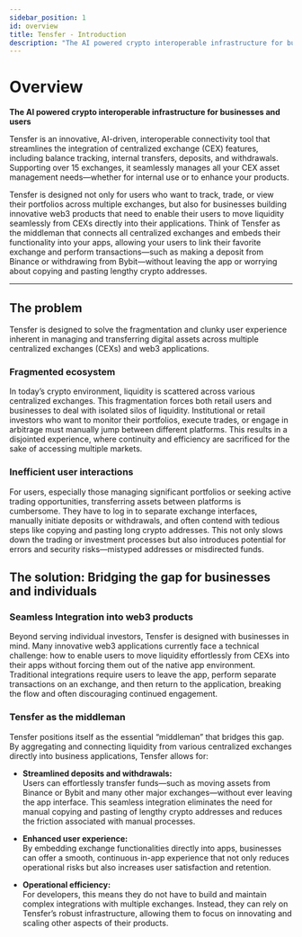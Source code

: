 ```yaml
---
sidebar_position: 1
id: overview
title: Tensfer - Introduction
description: "The AI powered crypto interoperable infrastructure for businesses and users"
---
```


# Overview

**The AI powered crypto interoperable infrastructure for businesses and users**

Tensfer is an innovative, AI-driven, interoperable connectivity tool that streamlines the integration of centralized exchange (CEX) features, including balance tracking, internal transfers, deposits, and withdrawals. Supporting over 15 exchanges, it seamlessly manages all your CEX asset management needs—whether for internal use or to enhance your products.

Tensfer is designed not only for users who want to track, trade, or view their portfolios across multiple exchanges, but also for businesses building innovative web3 products that need to enable their users to move liquidity seamlessly from CEXs directly into their applications. Think of Tensfer as the middleman that connects all centralized exchanges and embeds their functionality into your apps, allowing your users to link their favorite exchange and perform transactions—such as making a deposit from Binance or withdrawing from Bybit—without leaving the app or worrying about copying and pasting lengthy crypto addresses.

---

## The problem

Tensfer is designed to solve the fragmentation and clunky user experience inherent in managing and transferring digital assets across multiple centralized exchanges (CEXs) and web3 applications.

### Fragmented ecosystem

In today’s crypto environment, liquidity is scattered across various centralized exchanges. This fragmentation forces both retail users and businesses to deal with isolated silos of liquidity. Institutional or retail investors who want to monitor their portfolios, execute trades, or engage in arbitrage must manually jump between different platforms. This results in a disjointed experience, where continuity and efficiency are sacrificed for the sake of accessing multiple markets.

### Inefficient user interactions

For users, especially those managing significant portfolios or seeking active trading opportunities, transferring assets between platforms is cumbersome. They have to log in to separate exchange interfaces, manually initiate deposits or withdrawals, and often contend with tedious steps like copying and pasting long crypto addresses. This not only slows down the trading or investment processes but also introduces potential for errors and security risks—mistyped addresses or misdirected funds.

## The solution: Bridging the gap for businesses and individuals

### Seamless Integration into web3 products

Beyond serving individual investors, Tensfer is designed with businesses in mind. Many innovative web3 applications currently face a technical challenge: how to enable users to move liquidity effortlessly from CEXs into their apps without forcing them out of the native app environment. Traditional integrations require users to leave the app, perform separate transactions on an exchange, and then return to the application, breaking the flow and often discouraging continued engagement.

### Tensfer as the middleman

Tensfer positions itself as the essential “middleman” that bridges this gap. By aggregating and connecting liquidity from various centralized exchanges directly into business applications, Tensfer allows for:

- **Streamlined deposits and withdrawals:**  
  Users can effortlessly transfer funds—such as moving assets from Binance or Bybit and many other major exchanges—without ever leaving the app interface. This seamless integration eliminates the need for manual copying and pasting of lengthy crypto addresses and reduces the friction associated with manual processes.

- **Enhanced user experience:**  
  By embedding exchange functionalities directly into apps, businesses can offer a smooth, continuous in-app experience that not only reduces operational risks but also increases user satisfaction and retention.

- **Operational efficiency:**  
  For developers, this means they do not have to build and maintain complex integrations with multiple exchanges. Instead, they can rely on Tensfer’s robust infrastructure, allowing them to focus on innovating and scaling other aspects of their products.
